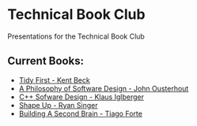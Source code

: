<!-- README FOR Node Technical Book Club -->
# **Technical Book Club**
Presentations for the Technical Book Club

## Current Books:
- [Tidy First - Kent Beck](./tidy_first/)
- [A Philosophy of Software Design - John Ousterhout](./philosophy_of_software_design/)
- [C++ Sofware Design - Klaus Iglberger](./cpp_software_design/)
- [Shape Up - Ryan Singer](./shape_up/)
- [Building A Second Brain - Tiago Forte](./building_a_second_brain/)
